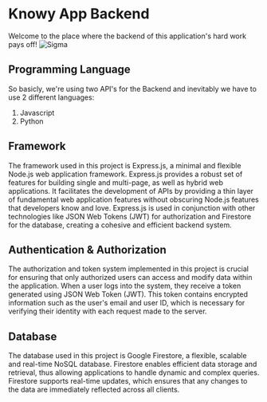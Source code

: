 # Knowy App Backend
Welcome to the place where the backend of this application's hard work pays off!
![Sigma]([https://github.githubassets.com/images/modules/logos_page/GitHub-Mark.png](https://tenor.com/view/pout-kiss-blowing-a-kiss-suspense-christian-bale-gif-16931550113965916217))
## Programming Language
So basicly, we're using two API's for the Backend and inevitably we have to use 2 different languages:
1. Javascript
2. Python
## Framework
The framework used in this project is Express.js, a minimal and flexible Node.js web application framework. Express.js provides a robust set of features for building single and multi-page, as well as hybrid web applications. It facilitates the development of APIs by providing a thin layer of fundamental web application features without obscuring Node.js features that developers know and love. Express.js is used in conjunction with other technologies like JSON Web Tokens (JWT) for authorization and Firestore for the database, creating a cohesive and efficient backend system.
## Authentication & Authorization
The authorization and token system implemented in this project is crucial for ensuring that only authorized users can access and modify data within the application. When a user logs into the system, they receive a token generated using JSON Web Token (JWT). This token contains encrypted information such as the user's email and user ID, which is necessary for verifying their identity with each request made to the server.
## Database
The database used in this project is Google Firestore, a flexible, scalable and real-time NoSQL database. Firestore enables efficient data storage and retrieval, thus allowing applications to handle dynamic and complex queries. Firestore supports real-time updates, which ensures that any changes to the data are immediately reflected across all clients.
